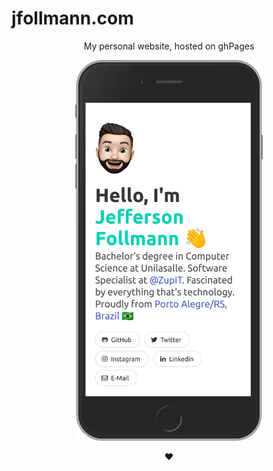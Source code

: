 # jfollmann.com

<p align="center">
My personal website, hosted on ghPages
</p>

<p align="center">
  <img src="./assets/screenshot.png" width="300" title="Site screenshot">
</p>

<p align="center">❤️</p>